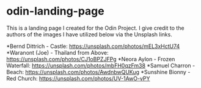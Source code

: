 # odin-landing-page
This is a landing page I created for the Odin Project. I give credit to the authors of the images I have utilized below via the Unsplash links.

*Bernd Dittrich - Castle: https://unsplash.com/photos/mEL3xHctU74
*Waranont (Joe) - Thailand from Above: https://unsplash.com/photos/CJ1oBPZJFPg
*Neora Aylon - Frozen Waterfall: https://unsplash.com/photos/mbFH0qzFm38
*Samuel Charron - Beach: https://unsplash.com/photos/AwdnbwQUKug
*Sunshine Bionny - Red Church: https://unsplash.com/photos/UV-1AwO-vPY
